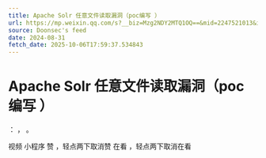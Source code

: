 ```yaml
---
title: Apache Solr 任意文件读取漏洞（poc编写 ）
url: https://mp.weixin.qq.com/s?__biz=Mzg2NDY2MTQ1OQ==&mid=2247521013&idx=1&sn=4cc8c8c5df1575b43920069d190fc62b
source: Doonsec's feed
date: 2024-08-31
fetch_date: 2025-10-06T17:59:37.534843
---
```


# Apache Solr 任意文件读取漏洞（poc编写 ）

：
，
。

视频
小程序
赞
，轻点两下取消赞
在看
，轻点两下取消在看